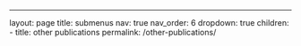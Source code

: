 ---
layout: page
title: submenus
nav: true
nav_order: 6
dropdown: true
children: 
    - title: other publications
      permalink: /other-publications/
